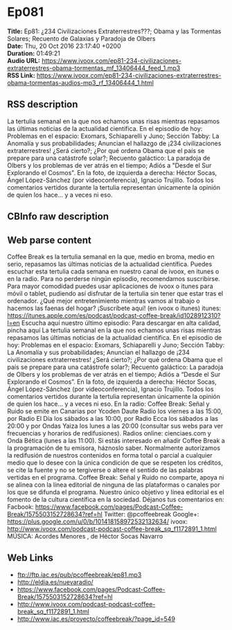 # Ep081  
**Title:** Ep81: ¿234 Civilizaciones Extraterrestres???; Obama y las Tormentas Solares; Recuento de Galaxias y Paradoja de Olbers  
**Date:** Thu, 20 Oct 2016 23:17:40 +0200  
**Duration:** 01:49:21  
**Audio URL:** https://www.ivoox.com/ep81-234-civilizaciones-extraterrestres-obama-tormentas_mf_13406444_feed_1.mp3  
**RSS Link:** https://www.ivoox.com/ep81-234-civilizaciones-extraterrestres-obama-tormentas-audios-mp3_rf_13406444_1.html  

## RSS description
La tertulia semanal en la que nos echamos unas risas mientras repasamos las últimas noticias de la actualidad científica. En el episodio de hoy: Problemas en el espacio: Exomars, Schiaparelli y Juno; Sección Tabby: La Anomalía y sus probabilidades; Anuncian el hallazgo de ¡234 civilizaciones extraterrestres! ¿Será cierto?; ¿Por qué ordena Obama que el país se prepare para una catástrofe solar?; Recuento galáctico: La paradoja de Olbers y los problemas de ver atrás en el tiempo; Adiós a "Desde el Sur Explorando el Cosmos". En la foto, de izquierda a derecha: Héctor Socas, Ángel López-Sánchez (por videoconferencia), Ignacio Trujillo. Todos los comentarios vertidos durante la tertulia representan únicamente la opinión de quien los hace… y a veces ni eso.

## CBInfo raw description


## Web parse content
Coffee Break es la tertulia semanal en la que, medio en broma, medio en serio, repasamos las últimas noticias de la actualidad científica. Puedes escuchar esta tertulia cada semana en nuestro canal de ivoox, en itunes o en la radio. Para no perderse ningún episodio, recomendamos suscribirse. Para mayor comodidad puedes usar aplicaciones de ivoox o itunes para móvil o tablet, pudiendo así disfrutar de la tertulia sin tener que estar tras el ordenador. ¿Qué mejor entretenimiento mientras vamos al trabajo o hacemos las faenas del hogar? ¡Suscríbete aquí! (en ivoox o itunes) itunes: https://itunes.apple.com/es/podcast/podcast-coffee-break/id1028912310?l=en Escucha aquí nuestro último episodio: Para descargar en alta calidad, pincha aquí La tertulia semanal en la que nos echamos unas risas mientras repasamos las últimas noticias de la actualidad científica. En el episodio de hoy: Problemas en el espacio: Exomars, Schiaparelli y Juno; Sección Tabby: La Anomalía y sus probabilidades; Anuncian el hallazgo de ¡234 civilizaciones extraterrestres! ¿Será cierto?; ¿Por qué ordena Obama que el país se prepare para una catástrofe solar?; Recuento galáctico: La paradoja de Olbers y los problemas de ver atrás en el tiempo; Adiós a “Desde el Sur Explorando el Cosmos”. En la foto, de izquierda a derecha: Héctor Socas, Ángel López-Sánchez (por videoconferencia), Ignacio Trujillo. Todos los comentarios vertidos durante la tertulia representan únicamente la opinión de quien los hace… y a veces ni eso. En la radio: Coffee Break: Señal y Ruido se emite en Canarias por Ycoden Daute Radio los viernes a las 15:00, por Radio El Día los sábados a las 10:00, por Radio Ecca los sábados a las 20:00 y por Ondas Yaiza los lunes a las 20:00 (consultar sus webs para ver frecuencias y horarios de redifusiones). Radios online: cienciaes.com y Onda Bética (lunes a las 11:00). Si estás interesado en añadir Coffee Break a la programación de tu emisora, háznoslo saber. Normalmente autorizamos la redifusión de nuestros contenidos en forma total o parcial a cualquier medio que lo desee con la única condición de que se respeten los créditos, se cite la fuente y no se tergiverse o altere el sentido de las palabras vertidas en el programa. Coffee Break: Señal y Ruido no comparte, apoya ni se alinea con la línea editorial de ninguna de las plataformas o canales por los que se difunda el programa. Nuestro único objetivo y línea editorial es el fomento de la cultura científica en la sociedad. Déjanos tus comentarios en: Facbook: https://www.facebook.com/pages/Podcast-Coffee-Break/1575503152728634?ref=hl Twitter: @pcoffeebreak Google+: https://plus.google.com/u/0/b/101418158972532132634/ ivoox: http://www.ivoox.com/podcast-podcast-coffee-break_sq_f1172891_1.html MÚSICA: Acordes Menores , de Héctor Socas Navarro

## Web Links
- ftp://ftp.iac.es/pub/pcoffeebreak/ep81.mp3
- http://eldia.es/nuevaradio/
- https://www.facebook.com/pages/Podcast-Coffee-Break/1575503152728634?ref=hl
- http://www.ivoox.com/podcast-podcast-coffee-break_sq_f1172891_1.html
- http://www.iac.es/proyecto/coffeebreak/?page_id=549